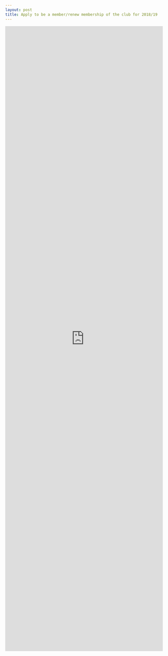 ```yaml
---
layout: post
title: Apply to be a member/renew membership of the club for 2018/19
---
```


<iframe src="https://docs.google.com/forms/d/e/1FAIpQLSeCBizfx_L3_IdGBsFM-waV-wUxSph1_FcImyGXBJ-lIbVBtg/viewform?embedded=true" width="100%" height="2000" frameborder="0" marginheight="0" marginwidth="0">Loading...</iframe>


